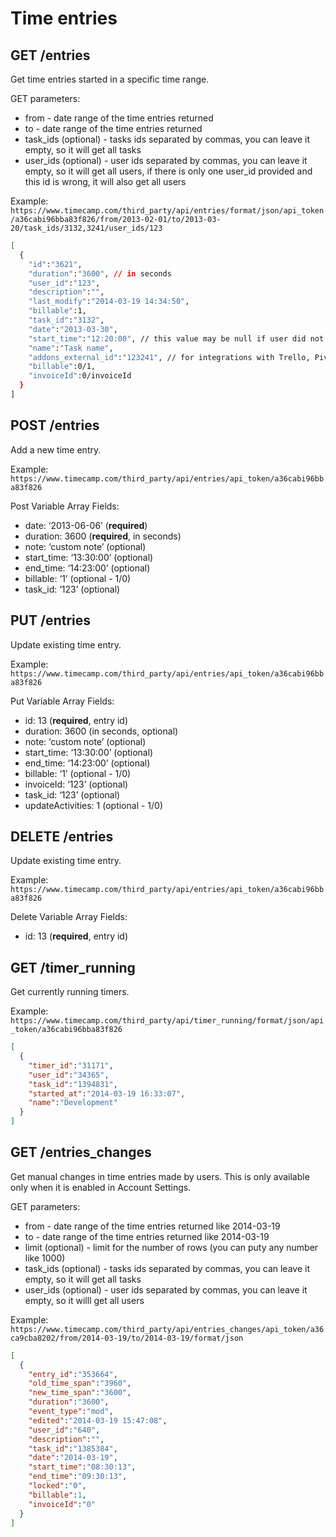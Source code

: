 Time entries
======

GET /entries
----------

Get time entries started in a specific time range.

GET parameters:
* from - date range of the time entries returned
* to - date range of the time entries returned
* task_ids (optional) - tasks ids separated by commas, you can leave it empty, so it will get all tasks
* user_ids (optional) - user ids separated by commas, you can leave it empty, so it will get all users, if there is only one user_id provided and this id is wrong, it will also get all users


Example:
`https://www.timecamp.com/third_party/api/entries/format/json/api_token/a36cabi96bba83f826/from/2013-02-01/to/2013-03-20/task_ids/3132,3241/user_ids/123`

```bash
[
  {
    "id":"3621",
    "duration":"3600", // in seconds
    "user_id":"123",
    "description":"",
    "last_modify":"2014-03-19 14:34:50",
    "billable":1,
    "task_id":"3132",
    "date":"2013-03-30",
    "start_time":"12:20:00", // this value may be null if user did not specify time frame
    "name":"Task name",
    "addons_external_id":"123241", // for integrations with Trello, Pivotal Tracker, etc., "0" if no integration
    "billable":0/1,
    "invoiceId":0/invoiceId
  }
]
```

POST /entries
----------

Add a new time entry.

Example:
`https://www.timecamp.com/third_party/api/entries/api_token/a36cabi96bba83f826`

Post Variable Array Fields:
* date: ‘2013-06-06’ (__required__)
* duration: 3600 (__required__, in seconds)
* note: ‘custom note’ (optional)
* start_time: ‘13:30:00’ (optional)
* end_time: ‘14:23:00’ (optional)
* billable: ‘1’ (optional - 1/0)
* task_id: ‘123’ (optional)

PUT /entries
----------

Update existing time entry.

Example:
`https://www.timecamp.com/third_party/api/entries/api_token/a36cabi96bba83f826`

Put Variable Array Fields:
* id: 13 (__required__, entry id)
* duration: 3600 (in seconds, optional)
* note: ‘custom note’ (optional)
* start_time: ‘13:30:00’ (optional)
* end_time: ‘14:23:00’ (optional)
* billable: ‘1’ (optional - 1/0)
* invoiceId: ‘123’ (optional)
* task_id: ‘123’ (optional)
* updateActivities: 1 (optional - 1/0)

DELETE /entries
----------

Update existing time entry.

Example:
`https://www.timecamp.com/third_party/api/entries/api_token/a36cabi96bba83f826`

Delete Variable Array Fields:
* id: 13 (__required__, entry id)

GET /timer_running
----------

Get currently running timers.

Example:
`https://www.timecamp.com/third_party/api/timer_running/format/json/api_token/a36cabi96bba83f826`

```json
[
  {
    "timer_id":"31171",
    "user_id":"34365",
    "task_id":"1394831",
    "started_at":"2014-03-19 16:33:07",
    "name":"Development"
  }
]
```

GET /entries_changes
----------

Get manual changes in time entries made by users. This is only available only when it is enabled in Account Settings.

GET parameters:
* from - date range of the time entries returned like 2014-03-19
* to - date range of the time entries returned like 2014-03-19
* limit (optional) - limit for the number of rows (you can puty any number like 1000)
* task_ids (optional) - tasks ids separated by commas, you can leave it empty, so it will get all tasks
* user_ids (optional) - user ids separated by commas, you can leave it empty, so it willl get all users

Example:
`https://www.timecamp.com/third_party/api/entries_changes/api_token/a36ca9cba8202/from/2014-03-19/to/2014-03-19/format/json`

```json
[
  {
    "entry_id":"353664",
    "old_time_span":"3960",
    "new_time_span":"3600",
    "duration":"3600",
    "event_type":"mod",
    "edited":"2014-03-19 15:47:08",
    "user_id":"640",
    "description":"",
    "task_id":"1385384",
    "date":"2014-03-19",
    "start_time":"08:30:13",
    "end_time":"09:30:13",
    "locked":"0",
    "billable":1,
    "invoiceId":"0"
  }
]
```

